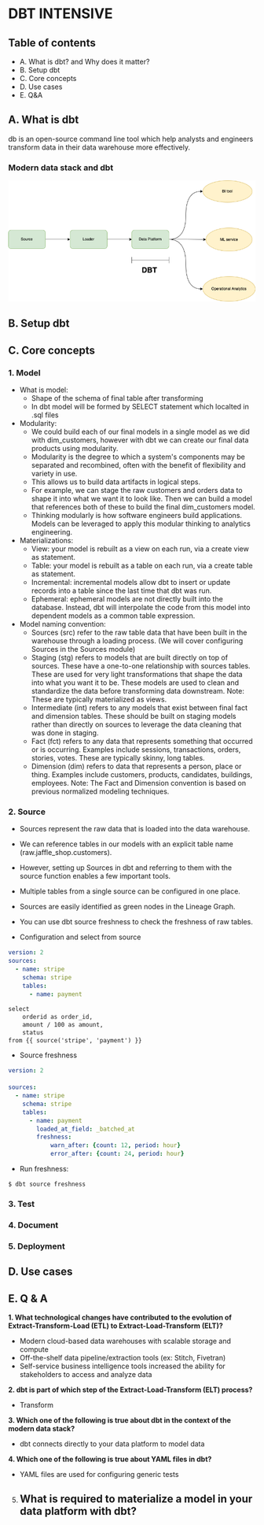# DBT INTENSIVE


## Table of contents
- A. What is dbt? and Why does it matter?
- B. Setup dbt
- C. Core concepts
- D. Use cases
- E. Q&A

## A. What is dbt
db is an open-source command line tool which help analysts and 
engineers transform data in their data warehouse more effectively.


### Modern data stack and dbt
![modern_data_stack](../../static/modern_data_stack.drawio.png)
## B. Setup dbt 

## C. Core concepts
### 1. Model
- What is model:
   - Shape of the schema of final table after transforming
   - In dbt model will be formed by SELECT statement which localted in .sql files
- Modularity:
   - We could build each of our final models in a single model as we did with dim_customers, however with dbt we can create our final data products using modularity.
   - Modularity is the degree to which a system's components may be separated and recombined, often with the benefit of flexibility and variety in use.
   - This allows us to build data artifacts in logical steps.
   - For example, we can stage the raw customers and orders data to shape it into what we want it to look like. Then we can build a model that references both of these to build the final dim_customers model.
   - Thinking modularly is how software engineers build applications. Models can be leveraged to apply this modular thinking to analytics engineering.
- Materializations:
   - View: your model is rebuilt as a view on each run, via a create view as statement.
   - Table: your model is rebuilt as a table on each run, via a create table as statement.
   - Incremental: incremental models allow dbt to insert or update records into a table since the last time that dbt was run.
   - Ephemeral: ephemeral models are not directly built into the database. Instead, dbt will interpolate the code from this model into dependent models as a common table expression.
- Model naming convention:
   - Sources (src) refer to the raw table data that have been built in the warehouse through a loading process. (We will cover configuring Sources in the Sources module)
   - Staging (stg) refers to models that are built directly on top of sources. These have a one-to-one relationship with sources tables. These are used for very light transformations that shape the data into what you want it to be. These models are used to clean and standardize the data before transforming data downstream. Note: These are typically materialized as views.
   - Intermediate (int) refers to any models that exist between final fact and dimension tables. These should be built on staging models rather than directly on sources to leverage the data cleaning that was done in staging.
   - Fact (fct) refers to any data that represents something that occurred or is occurring. Examples include sessions, transactions, orders, stories, votes. These are typically skinny, long tables.
   - Dimension (dim) refers to data that represents a person, place or thing. Examples include customers, products, candidates, buildings, employees. Note: The Fact and Dimension convention is based on previous normalized modeling techniques.
### 2. Source
- Sources represent the raw data that is loaded into the data warehouse.
- We can reference tables in our models with an explicit table name (raw.jaffle_shop.customers).
- However, setting up Sources in dbt and referring to them with the source function enables a few important tools.
- Multiple tables from a single source can be configured in one place.
- Sources are easily identified as green nodes in the Lineage Graph.
- You can use dbt source freshness to check the freshness of raw tables.

- Configuration and select from source
```yaml
version: 2
sources:
  - name: stripe
    schema: stripe
    tables:
      - name: payment
```

```
select
    orderid as order_id,
    amount / 100 as amount,
    status
from {{ source('stripe', 'payment') }}
````

- Source freshness
```yaml
version: 2

sources:
  - name: stripe
    schema: stripe
    tables:
      - name: payment
        loaded_at_field: _batched_at
        freshness:
            warn_after: {count: 12, period: hour}
            error_after: {count: 24, period: hour}
```

- Run freshness:
```commandline
$ dbt source freshness
```
### 3. Test
### 4. Document
### 5. Deployment


## D. Use cases

## E. Q & A
**1. What technological changes have contributed to the evolution of Extract-Transform-Load (ETL) 
to Extract-Load-Transform (ELT)?**
   - Modern cloud-based data warehouses with scalable storage and compute
   - Off-the-shelf data pipeline/extraction tools (ex: Stitch, Fivetran)
   - Self-service business intelligence tools increased the ability for stakeholders to access and analyze data

**2. dbt is part of which step of the Extract-Load-Transform (ELT) process?**
   - Transform

**3. Which one of the following is true about dbt in the context of the modern data stack?**
   - dbt connects directly to your data platform to model data
   
**4. Which one of the following is true about YAML files in dbt?**
   - YAML files are used for configuring generic tests

5. What is required to materialize a model in your data platform with dbt?
   -  
